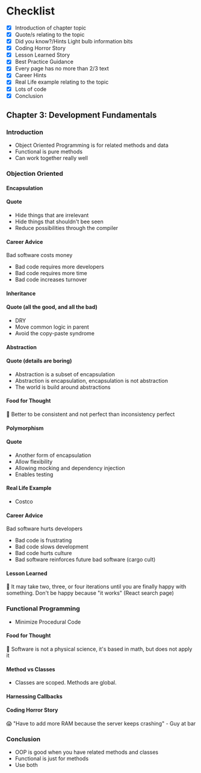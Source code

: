 # Checklist

- [x] Introduction of chapter topic
- [x] Quote/s relating to the topic
- [x] Did you know?/Hints Light bulb information bits
- [x] Coding Horror Story
- [x] Lesson Learned Story
- [x] Best Practice Guidance
- [x] Every page has no more than 2/3 text
- [x] Career Hints
- [x] Real Life example relating to the topic
- [x] Lots of code
- [x] Conclusion

## Chapter 3: Development Fundamentals

### Introduction

- Object Oriented Programming is for related methods and data
- Functional is pure methods
- Can work together really well

### Objection Oriented

#### Encapsulation

#### Quote

- Hide things that are irrelevant
- Hide things that shouldn't bee seen
- Reduce possibilities through the compiler

#### Career Advice

Bad software costs money

- Bad code requires more developers
- Bad code requires more time
- Bad code increases turnover

#### Inheritance

#### Quote (all the good, and all the bad)

- DRY
- Move common logic in parent
- Avoid the copy-paste syndrome

#### Abstraction

#### Quote (details are boring)

- Abstraction is a subset of encapsulation
- Abstraction is encapsulation, encapsulation is not abstraction
- The world is build around abstractions

#### Food for Thought

:apple: Better to be consistent and not perfect than inconsistency perfect

#### Polymorphism

#### Quote

- Another form of encapsulation
- Allow flexibility
- Allowing mocking and dependency injection
- Enables testing

#### Real Life Example

- Costco

#### Career Advice

Bad software hurts developers

- Bad code is frustrating
- Bad code slows development
- Bad code hurts culture
- Bad software reinforces future bad software (cargo cult)

#### Lesson Learned

:school: It may take two, three, or four iterations until you are finally happy with something. Don't be happy because "it works" (React search page)

### Functional Programming

- Minimize Procedural Code

#### Food for Thought

:apple: Software is not a physical science, it's based in math, but does not apply it

#### Method vs Classes

- Classes are scoped. Methods are global.

#### Harnessing Callbacks

#### Coding Horror Story

:scream: "Have to add more RAM because the server keeps crashing" - Guy at bar

### Conclusion

- OOP is good when you have related methods and classes
- Functional is just for methods
- Use both
